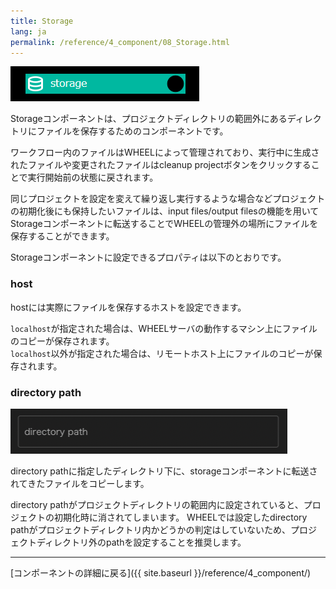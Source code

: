 ```yaml
---
title: Storage
lang: ja
permalink: /reference/4_component/08_Storage.html
---
```


![img](./img/storage.png "storage")

Storageコンポーネントは、プロジェクトディレクトリの範囲外にあるディレクトリにファイルを保存するためのコンポーネントです。

ワークフロー内のファイルはWHEELによって管理されており、実行中に生成されたファイルや変更されたファイルはcleanup projectボタンをクリックすることで実行開始前の状態に戻されます。

同じプロジェクトを設定を変えて繰り返し実行するような場合などプロジェクトの初期化後にも保持したいファイルは、input files/output filesの機能を用いてStorageコンポーネントに転送することでWHEELの管理外の場所にファイルを保存することができます。


Storageコンポーネントに設定できるプロパティは以下のとおりです。

### host
hostには実際にファイルを保存するホストを設定できます。

`localhost`が指定された場合は、WHEELサーバの動作するマシン上にファイルのコピーが保存されます。  
`localhost`以外が指定された場合は、リモートホスト上にファイルのコピーが保存されます。

### directory path
![img](./img/storage_path.png "storage_path")

directory pathに指定したディレクトリ下に、storageコンポーネントに転送されてきたファイルをコピーします。

directory pathがプロジェクトディレクトリの範囲内に設定されていると、プロジェクトの初期化時に消されてしまいます。
WHEELでは設定したdirectory pathがプロジェクトディレクトリ内かどうかの判定はしていないため、プロジェクトディレクトリ外のpathを設定することを推奨します。

--------
[コンポーネントの詳細に戻る]({{ site.baseurl }}/reference/4_component/)
